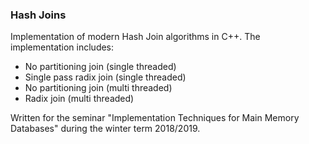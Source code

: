 ### Hash Joins

Implementation of modern Hash Join algorithms in C++.
The implementation includes:

* No partitioning join (single threaded)
* Single pass radix join (single threaded)
* No partitioning join (multi threaded)
* Radix join (multi threaded)

Written for the seminar "Implementation Techniques for Main Memory Databases"
during the winter term 2018/2019.
